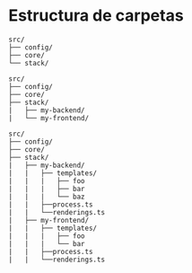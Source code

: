 # Estructura de carpetas

```txt{4}
src/
├── config/
├── core/
└── stack/
```

```txt{5,6}
src/
├── config/
├── core/
├── stack/
|   ├── my-backend/
|   └── my-frontend/
```

```txt{6,7,8,9,10,11,13,14,15,16,17}
src/
├── config/
├── core/
├── stack/
|   ├── my-backend/
|   |   ├── templates/
|   |   |   ├── foo
|   |   |   ├── bar
|   |   |   └── baz
|   |   ├──process.ts
|   |   └──renderings.ts
|   ├── my-frontend/
|   |   ├── templates/
|   |   |   ├── foo
|   |   |   └── bar
|   |   ├──process.ts
|   |   └──renderings.ts
```
